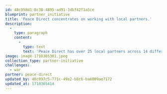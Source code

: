```yaml
---
id: 48c958d1-8c38-4895-ad91-3dbf42f1a5ce
blueprint: partner_initiative
title: 'Peace Direct concentrates on working with local partners.'
description:
  -
    type: paragraph
    content:
      -
        type: text
        text: 'Peace Direct has over 25 local partners across 14 different countries, and these partners are at the heart of Peace Direct’s work. Every day, they work to tackle the causes and consequences of conflicts affecting their communities. They find creative ways to build peace, save lives and end cycles of violence. Learn about each organisation’s vital work.'
image: image-1710365381.jpeg
collection_type: partner-initiative
challenges:
  - war
partner: peace-direct
updated_by: 46c097c5-771c-49e2-b8c6-ba6009ae7172
updated_at: 1710365414
---
```

